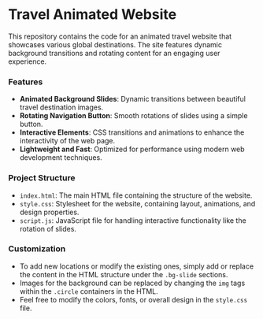 # Travel Animated Website

This repository contains the code for an animated travel website that showcases various global destinations. The site features dynamic background transitions and rotating content for an engaging user experience.

### Features
- **Animated Background Slides**: Dynamic transitions between beautiful travel destination images.
- **Rotating Navigation Button**: Smooth rotations of slides using a simple button.
- **Interactive Elements**: CSS transitions and animations to enhance the interactivity of the web page.
- **Lightweight and Fast**: Optimized for performance using modern web development techniques.

### Project Structure

- `index.html`: The main HTML file containing the structure of the website.
- `style.css`: Stylesheet for the website, containing layout, animations, and design properties.
- `script.js`: JavaScript file for handling interactive functionality like the rotation of slides.

### Customization

- To add new locations or modify the existing ones, simply add or replace the content in the HTML structure under the `.bg-slide` sections.
- Images for the background can be replaced by changing the `img` tags within the `.circle` containers in the HTML.
- Feel free to modify the colors, fonts, or overall design in the `style.css` file.
